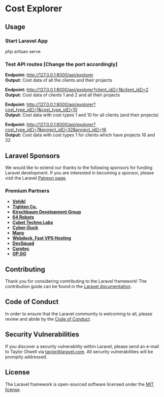 <p align="center"><h1>Cost Explorer</h1></p>

## Usage

### Start Laravel App
php artisan serve

### Test API routes [Change the port accordingly]
**Endpoint:** http://127.0.0.1:8000/api/explorer  
**Output:** Cost data of all the clients and their projects  

**Endpoint:** http://127.0.0.1:8000/api/explorer?client_id[]=1&client_id[]=2  
**Output:** Cost data of clients 1 and 2 and all their projects  

**Endpoint:** http://127.0.0.1:8000/api/explorer?cost_type_id[]=1&cost_type_id[]=10  
**Output:** Cost data with cost types 1 and 10 for all clients (and their projects)  

**Endpoint:** http://127.0.0.1:8000/api/explorer?cost_type_id[]=7&project_id[]=32&project_id[]=16  
**Output:** Cost data with cost types 1 for clients which have projects 16 and 32  


## Laravel Sponsors

We would like to extend our thanks to the following sponsors for funding Laravel development. If you are interested in becoming a sponsor, please visit the Laravel [Patreon page](https://patreon.com/taylorotwell).

### Premium Partners

- **[Vehikl](https://vehikl.com/)**
- **[Tighten Co.](https://tighten.co)**
- **[Kirschbaum Development Group](https://kirschbaumdevelopment.com)**
- **[64 Robots](https://64robots.com)**
- **[Cubet Techno Labs](https://cubettech.com)**
- **[Cyber-Duck](https://cyber-duck.co.uk)**
- **[Many](https://www.many.co.uk)**
- **[Webdock, Fast VPS Hosting](https://www.webdock.io/en)**
- **[DevSquad](https://devsquad.com)**
- **[Curotec](https://www.curotec.com/)**
- **[OP.GG](https://op.gg)**

## Contributing

Thank you for considering contributing to the Laravel framework! The contribution guide can be found in the [Laravel documentation](https://laravel.com/docs/contributions).

## Code of Conduct

In order to ensure that the Laravel community is welcoming to all, please review and abide by the [Code of Conduct](https://laravel.com/docs/contributions#code-of-conduct).

## Security Vulnerabilities

If you discover a security vulnerability within Laravel, please send an e-mail to Taylor Otwell via [taylor@laravel.com](mailto:taylor@laravel.com). All security vulnerabilities will be promptly addressed.

## License

The Laravel framework is open-sourced software licensed under the [MIT license](https://opensource.org/licenses/MIT).
